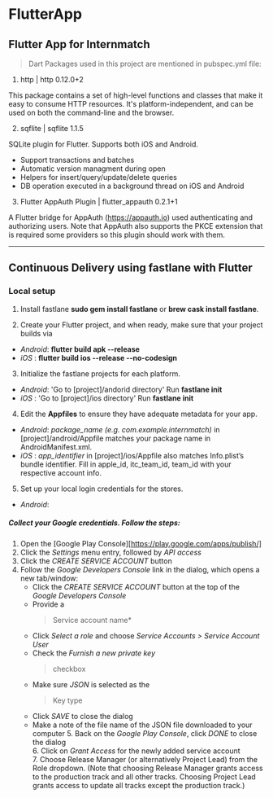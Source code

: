 # FlutterApp
## Flutter App for Internmatch

> Dart Packages used in this project are mentioned in pubspec.yml file:
1. http | http 0.12.0+2

This package contains a set of high-level functions and classes that make it easy to consume HTTP resources. It's platform-independent, and can be used on both the command-line and the browser.

2. sqflite | sqflite 1.1.5

SQLite plugin for Flutter. Supports both iOS and Android.

  * Support transactions and batches
  * Automatic version managment during open
  * Helpers for insert/query/update/delete queries
  * DB operation executed in a background thread on iOS and Android

3. Flutter AppAuth Plugin | flutter_appauth 0.2.1+1

A Flutter bridge for AppAuth (https://appauth.io) used authenticating and authorizing users. Note that AppAuth also supports the PKCE extension that is required some providers so this plugin should work with them.

---
## Continuous Delivery using fastlane with Flutter

### Local setup

1. Install fastlane **sudo gem install fastlane** or __brew cask install fastlane__.

2. Create your Flutter project, and when ready, make sure that your project builds via
  * *Android*: **flutter build apk --release**
  *   *iOS*  : **flutter build ios --release --no-codesign**

3. Initialize the fastlane projects for each platform.
  * *Android*: 'Go to [project]/andorid directory' 
                Run **fastlane init**
  *   *iOS*  : 'Go to [project]/ios directory' 
                Run **fastlane init**

4. Edit the **Appfiles** to ensure they have adequate metadata for your app. 
  * *Android*:  *package_name (e.g. com.example.internmatch)* in [project]/android/Appfile                  matches your package name in AndroidManifest.xml.
  *   *iOS*  : *app_identifier* in [project]/ios/Appfile also matches Info.plist’s bundle                  identifier. Fill in apple_id, itc_team_id, team_id with your respective                    account info.

5. Set up your local login credentials for the stores.
  * *Android*: 
##### Collect your Google credentials. Follow the steps:
  1. Open the [Google Play Console][https://play.google.com/apps/publish/]
  2. Click the *Settings* menu entry, followed by *API access*
  3. Click the *CREATE SERVICE ACCOUNT* button
  4. Follow the *Google Developers Console* link in the dialog, which opens a new tab/window:
      * Click the *CREATE SERVICE ACCOUNT* button at the top of the *Google Developers   Console*
      * Provide a 
        > Service account name* 
      * Click *Select a role* and choose *Service Accounts > Service Account User*
      * Check the *Furnish a new private key* 
        > checkbox
      * Make sure *JSON* is selected as the 
        > Key type
      * Click *SAVE* to close the dialog  
      * Make a note of the file name of the JSON file downloaded to your computer
    5. Back on the *Google Play Console*, click *DONE* to close the dialog  
    6. Click on *Grant Access* for the newly added service account  
    7. Choose Release Manager (or alternatively Project Lead) from the Role dropdown.           (Note that choosing Release Manager grants access to the production track and            all other tracks. Choosing Project Lead grants access to update all tracks               except the production track.) 
 


